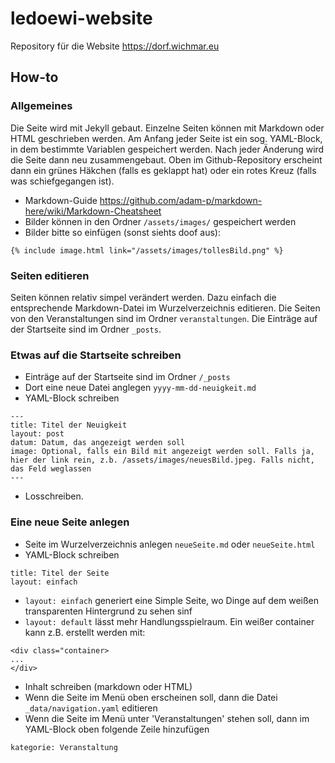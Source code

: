 # ledoewi-website

Repository für die Website https://dorf.wichmar.eu

## How-to

### Allgemeines

Die Seite wird mit Jekyll gebaut. Einzelne Seiten können mit Markdown oder HTML geschrieben werden. Am Anfang jeder Seite ist ein sog. YAML-Block, in dem bestimmte Variablen gespeichert werden. Nach jeder Änderung wird die Seite dann neu zusammengebaut. Oben im Github-Repository erscheint dann ein grünes Häkchen (falls es geklappt hat) oder ein rotes Kreuz (falls was schiefgegangen ist).

* Markdown-Guide https://github.com/adam-p/markdown-here/wiki/Markdown-Cheatsheet
* Bilder können in den Ordner `/assets/images/` gespeichert werden
* Bilder bitte so einfügen (sonst siehts doof aus):
```
{% include image.html link="/assets/images/tollesBild.png" %}
```

### Seiten editieren

Seiten können relativ simpel verändert werden. Dazu einfach die entsprechende Markdown-Datei im Wurzelverzeichnis editieren. Die Seiten von den Veranstaltungen sind im Ordner `veranstaltungen`. Die Einträge auf der Startseite sind im Ordner `_posts`.

### Etwas auf die Startseite schreiben

* Einträge auf der Startseite sind im Ordner `/_posts`
* Dort eine neue Datei anglegen `yyyy-mm-dd-neuigkeit.md`
* YAML-Block schreiben
```
---
title: Titel der Neuigkeit
layout: post
datum: Datum, das angezeigt werden soll
image: Optional, falls ein Bild mit angezeigt werden soll. Falls ja, hier der link rein, z.b. /assets/images/neuesBild.jpeg. Falls nicht, das Feld weglassen
---
```
* Losschreiben. 

### Eine neue Seite anlegen

* Seite im Wurzelverzeichnis anlegen `neueSeite.md` oder `neueSeite.html`
* YAML-Block schreiben
```
title: Titel der Seite
layout: einfach
```
* `layout: einfach` generiert eine Simple Seite, wo Dinge auf dem weißen transparenten Hintergrund zu sehen sinf
* `layout: default` lässt mehr Handlungsspielraum. Ein weißer container kann z.B. erstellt werden mit:
```
<div class="container>
...
</div>
```
* Inhalt schreiben (markdown oder HTML)
* Wenn die Seite im Menü oben erscheinen soll, dann die Datei `_data/navigation.yaml` editieren
* Wenn die Seite im Menü unter 'Veranstaltungen' stehen soll, dann im YAML-Block oben folgende Zeile hinzufügen
```
kategorie: Veranstaltung
```
